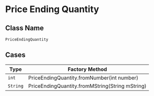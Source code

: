 
# Price Ending Quantity

## Class Name

`PriceEndingQuantity`

## Cases

| Type | Factory Method |
|  --- | --- |
| `int` | PriceEndingQuantity.fromNumber(int number) |
| `String` | PriceEndingQuantity.fromMString(String mString) |


